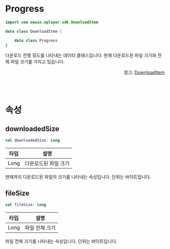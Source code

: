 # Progress
```kotlin
import com.newin.nplayer.sdk.DownloadItem
```

```kotlin
data class DownloadItem {

    data class Progress
}
```

다운로드 진행 정도를 나타내는 데이터 클래스입니다. 현재 다운로드된 파일 크기와 전체 파일 크기를 가지고 있습니다.

<div align="right">
참고: <a href="../download-item/home.md">DownloadItem</a>
</div>

<br><br>
# 속성

## downloadedSize
```kotlin
val downloadedSize: Long
```
|타입|설명|
|:--:|:--:|
|Long|다운로드된 파일 크기|

현재까지 다운로드된 파일의 크기를 나타내는 속성입니다. 단위는 바이트입니다.

## fileSize
```kotlin
val fileSize: Long
```
|타입|설명|
|:--:|:--:|
|Long|파일 전체 크기|

파일 전체 크기를 나타내는 속성입니다. 단위는 바이트입니다.